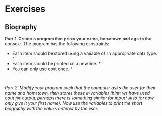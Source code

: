 # Exercises

## Biography
Part 1: Create a program that prints your name, hometown and age to the console. The program has the following constraints:
* Each item should be stored using a variable of an appropriate data type. *
* Each item should be printed on a new line. *
* You can only use cout once. *

&nbsp;
&nbsp;

*Part 2: Modify your program such that the computer asks the user for their name and hometown, then stores these in variables (hint: we have used cout for output, perhaps there is something similar for input? Also for now only give it your first name).
Now use the variables to print the short biography with the values entered by the user.*

